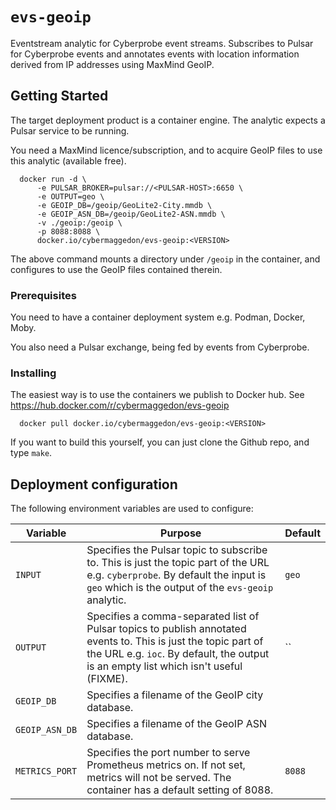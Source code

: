 # `evs-geoip`

Eventstream analytic for Cyberprobe event streams.  Subscribes to Pulsar
for Cyberprobe events and annotates events with location information derived
from IP addresses using MaxMind GeoIP.

## Getting Started

The target deployment product is a container engine.  The analytic expects
a Pulsar service to be running.

You need a MaxMind licence/subscription, and to acquire GeoIP files to use
this analytic (available free).

```
  docker run -d \
      -e PULSAR_BROKER=pulsar://<PULSAR-HOST>:6650 \
      -e OUTPUT=geo \
      -e GEOIP_DB=/geoip/GeoLite2-City.mmdb \
      -e GEOIP_ASN_DB=/geoip/GeoLite2-ASN.mmdb \
      -v ./geoip:/geoip \
      -p 8088:8088 \
      docker.io/cybermaggedon/evs-geoip:<VERSION>
```

The above command mounts a directory under `/geoip` in the container,
and configures to use the GeoIP files contained therein. 

### Prerequisites

You need to have a container deployment system e.g. Podman, Docker, Moby.

You also need a Pulsar exchange, being fed by events from Cyberprobe.

### Installing

The easiest way is to use the containers we publish to Docker hub.
See https://hub.docker.com/r/cybermaggedon/evs-geoip

```
  docker pull docker.io/cybermaggedon/evs-geoip:<VERSION>
```

If you want to build this yourself, you can just clone the Github repo,
and type `make`.

## Deployment configuration

The following environment variables are used to configure:

| Variable | Purpose | Default |
|----------|---------|---------|
| `INPUT` | Specifies the Pulsar topic to subscribe to.  This is just the topic part of the URL e.g. `cyberprobe`. By default the input is `geo` which is the output  of the `evs-geoip` analytic. | `geo` |
| `OUTPUT` | Specifies a comma-separated list of Pulsar topics to publish annotated events to.  This is just the topic part of the URL e.g. `ioc`. By default, the output is an empty list which  isn't useful (FIXME). | `` |
| `GEOIP_DB` | Specifies a filename of the GeoIP city database.  | |
| `GEOIP_ASN_DB` | Specifies a filename of the GeoIP ASN database.  | |
| `METRICS_PORT` | Specifies the port number to serve Prometheus metrics on.  If not set, metrics will not be served. The container has a default setting of 8088. | `8088` |

